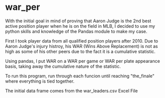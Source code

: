 # war_per
With the initial goal in mind of proving that Aaron Judge is the 2nd best active position player when he is on the field in MLB, I decided to use my python skills and knowledge of the Pandas module to make my case.

First I took player data from all qualified position players after 2010. Due to Aaron Judge's injury histroy, his WAR (Wins Above Replacement) is not as high as some of his other peers due to the fact it is a cumulative statistic.

Using pandas, I put WAR on a WAR per game or WAR per plate appearance basis, taking away the cumulative nature of the statistic.

To run this program, run through each funcion until reaching "the_finale" where everything is tied together.

The initial data frame comes from the war_leaders.csv Excel File
